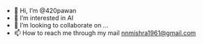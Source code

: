 - 👋 Hi, I’m @420pawan
- 👀 I’m interested in AI
- 💞️ I’m looking to collaborate on ...
- 📫 How to reach me through my mail nnmishra1961@gmail.com

<!---
420pawan/420pawan is a ✨ special ✨ repository because its `README.md` (this file) appears on your GitHub profile.
You can click the Preview link to take a look at your changes.
--->
